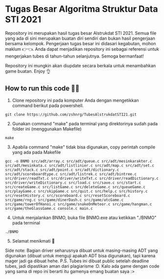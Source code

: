 # Tugas Besar Algoritma Struktur Data STI 2021
Repository ini merupakan hasil tugas besar Alstrukdat STI 2021. Semua file yang ada di sini merupakan buatan diri sendiri dan bukan hasil pengerjaan bersama kelompok. Pengerjaan tugas besar ini didasari kegabutan, mohon maklum 👉👈. Anda dapat menjadikan repository ini sebagai referensi untuk mengerjakan tubes di tahun-tahun selanjutnya. Semoga bermanfaat!

Repository ini mungkin akan diupdate secara berkala untuk menambahkan game buatan. Enjoy 👌

## How to run this code 🏃‍♂️
1. Clone repository ini pada komputer Anda dengan mengetikkan command berikut pada powershell.
```
git clone https://github.com/zshnrg/TubesAlstrukdatSTI21.git
```
2. Gunakan command "make" pada terminal yang direktorinya sudah pada folder ini (menggunakan Makefile)
```
make
```
3. Apabila command "make" tidak bisa digunakan, copy perintah compile yang ada pada Makefile
```
gcc -o BNMO src/adt/array.c src/adt/queue.c src/adt/mesinkarakter.c src/adt/mesinkata.c src/adt/listlinier.c src/adt/map.c src/adt/set.c src/adt/stack.c src/adt/point.c src/adt/dictionary.c src/adt/scoreboardtype.c src/adt/listrek.c src/adt/bintree.c src/driver/readTxt.c src/driver/writeTxt.c src/driver/readDictionary.c src/driver/writeDictionary.c src/load.c src/save.c src/start.c src/createGame.c src/listGame.c src/deleteGame.c src/queueGame.c src/playGame.c src/skipGame.c src/quit.c src/help.c src/history.c src/resetHistory.c src/scoreboard.c src/resetScoreboard.c src/game/rng.c src/game/dinerDash.c src/game/atcGame.c src/game/towerOfHanoi.c src/game/snakeOnMeteor.c src/game/hangman.c src/game/theGlassGame.c console.c main.c
```
4. Untuk menjalankan BNMO, buka file BNMO.exe atau ketikkan "./BNMO" pada terminal
```
./BNMO
```
5. Selamat menikmati 🥂


Side note: Bagian driver seharusnya dibuat untuk masing-masing ADT yang digunakan (dibuat untuk menguji apakah ADT bisa digunakan), tapi karena mager jadi ga dibuat hehe.
P.S. Tubes ini dibuat public setelah deadline tubes, jadi dipastikan aman dari plagiarisme :D. Kalo ada game dengan code yang sama di repo ini berarti itu gamenya emang buatan saya :>
